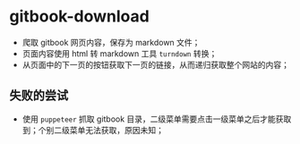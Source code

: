 # gitbook-download

- 爬取 gitbook 网页内容，保存为 markdown 文件；
- 页面内容使用 html 转 markdown 工具 `turndown` 转换；
- 从页面中的下一页的按钮获取下一页的链接，从而递归获取整个网站的内容；

## 失败的尝试

- 使用 `puppeteer` 抓取 gitbook 目录，二级菜单需要点击一级菜单之后才能获取到；个别二级菜单无法获取，原因未知；
